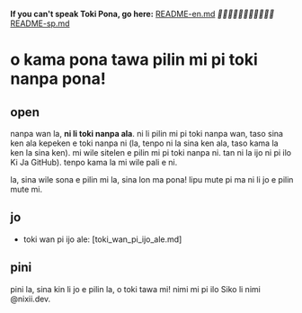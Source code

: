**If you can't speak Toki Pona, go here:** [README-en.md](README-en.md)
*󱥞󱤘󱤮󱤉󱥁󱤡󱥄󱤮󱤉󱥁󱦝* [README-sp.md](README-sp.md)<br>

# o kama pona tawa pilin mi pi toki nanpa pona!

## open
nanpa wan la, **ni li toki nanpa ala**. ni li pilin mi pi toki nanpa wan, taso sina ken ala kepeken e toki nanpa ni (la, tenpo ni la sina ken ala, taso kama la ken la sina ken). mi wile sitelen e pilin mi pi toki nanpa ni. tan ni la ijo ni pi ilo Ki Ja GitHub). tenpo kama la mi wile pali e ni.

la, sina wile sona e pilin mi la, sina lon ma pona! lipu mute pi ma ni li jo e pilin mute mi.

## jo
* toki wan pi ijo ale: [toki_wan_pi_ijo_ale.md]

## pini
pini la, sina kin li jo e pilin la, o toki tawa mi! nimi mi pi ilo Siko li nimi @nixii.dev.